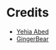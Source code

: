 # Credits

- [Yehia Abed](http://yehiaabed.com/blog/html-questions-answers/)
- [GingerBear](https://github.com/GingerBear/Front-end-Developer-Interview-Questions-QA)
